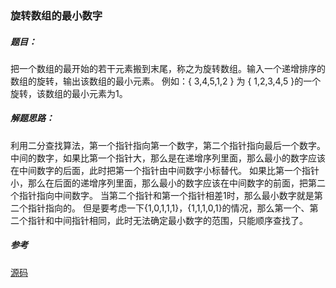 ### 旋转数组的最小数字

##### 题目：
<p>把一个数组的最开始的若干元素搬到末尾，称之为旋转数组。输入一个递增排序的数组的旋转，输出该数组的最小元素。
例如：{ 3,4,5,1,2 } 为 { 1,2,3,4,5 }的一个旋转，该数组的最小元素为1。</p>

##### 解题思路：
利用二分查找算法，第一个指针指向第一个数字，第二个指针指向最后一个数字。
中间的数字，如果比第一个指针大，那么是在递增序列里面，那么最小的数字应该在中间数字的后面，此时把第一个指针由中间数字小标替代。
如果比第一个指针小，那么在后面的递增序列里面，那么最小的数字应该在中间数字的前面，把第二个指针指向中间数字。
当第二个指针和第一个指针相差1时，那么最小数字就是第二个指针指向的。
但是要考虑一下{1,0,1,1,1}，{1,1,1,0,1}的情况，那么第一个、第二个指针和中间指针相同，此时无法确定最小数字的范围，只能顺序查找了。

##### 参考
[源码](./Main.java)